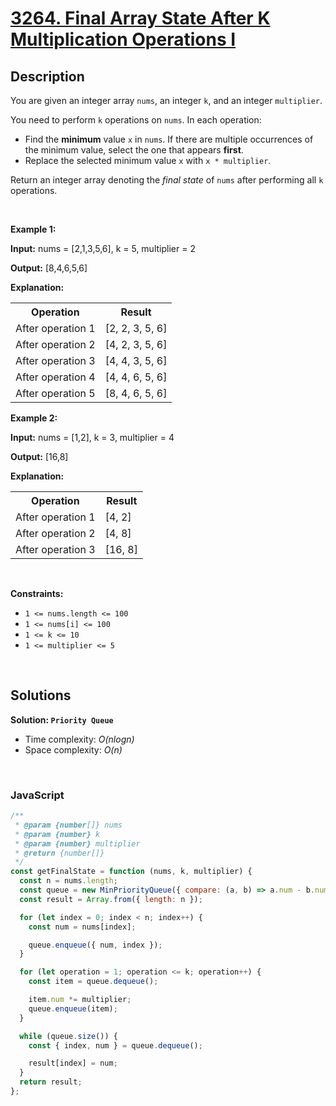 # [3264. Final Array State After K Multiplication Operations I](https://leetcode.com/problems/final-array-state-after-k-multiplication-operations-i)

## Description

<div class="elfjS" data-track-load="description_content"><p>You are given an integer array <code>nums</code>, an integer <code>k</code>, and an integer <code>multiplier</code>.</p>

<p>You need to perform <code>k</code> operations on <code>nums</code>. In each operation:</p>

<ul>
	<li>Find the <strong>minimum</strong> value <code>x</code> in <code>nums</code>. If there are multiple occurrences of the minimum value, select the one that appears <strong>first</strong>.</li>
	<li>Replace the selected minimum value <code>x</code> with <code>x * multiplier</code>.</li>
</ul>

<p>Return an integer array denoting the <em>final state</em> of <code>nums</code> after performing all <code>k</code> operations.</p>

<p>&nbsp;</p>
<p><strong class="example">Example 1:</strong></p>

<div class="example-block">
<p><strong>Input:</strong> <span class="example-io">nums = [2,1,3,5,6], k = 5, multiplier = 2</span></p>

<p><strong>Output:</strong> <span class="example-io">[8,4,6,5,6]</span></p>

<p><strong>Explanation:</strong></p>

<table><tbody><tr><th>Operation</th><th>Result</th></tr><tr><td>After operation 1</td><td>[2, 2, 3, 5, 6]</td></tr><tr><td>After operation 2</td><td>[4, 2, 3, 5, 6]</td></tr><tr><td>After operation 3</td><td>[4, 4, 3, 5, 6]</td></tr><tr><td>After operation 4</td><td>[4, 4, 6, 5, 6]</td></tr><tr><td>After operation 5</td><td>[8, 4, 6, 5, 6]</td></tr></tbody></table>
</div>

<p><strong class="example">Example 2:</strong></p>

<div class="example-block">
<p><strong>Input:</strong> <span class="example-io">nums = [1,2], k = 3, multiplier = 4</span></p>

<p><strong>Output:</strong> <span class="example-io">[16,8]</span></p>

<p><strong>Explanation:</strong></p>

<table><tbody><tr><th>Operation</th><th>Result</th></tr><tr><td>After operation 1</td><td>[4, 2]</td></tr><tr><td>After operation 2</td><td>[4, 8]</td></tr><tr><td>After operation 3</td><td>[16, 8]</td></tr></tbody></table>
</div>

<p>&nbsp;</p>
<p><strong>Constraints:</strong></p>

<ul>
	<li><code>1 &lt;= nums.length &lt;= 100</code></li>
	<li><code>1 &lt;= nums[i] &lt;= 100</code></li>
	<li><code>1 &lt;= k &lt;= 10</code></li>
	<li><code>1 &lt;= multiplier &lt;= 5</code></li>
</ul>
</div>

<p>&nbsp;</p>

## Solutions

**Solution: `Priority Queue`**

- Time complexity: <em>O(nlogn)</em>
- Space complexity: <em>O(n)</em>

<p>&nbsp;</p>

### **JavaScript**

```js
/**
 * @param {number[]} nums
 * @param {number} k
 * @param {number} multiplier
 * @return {number[]}
 */
const getFinalState = function (nums, k, multiplier) {
  const n = nums.length;
  const queue = new MinPriorityQueue({ compare: (a, b) => a.num - b.num || a.index - b.index });
  const result = Array.from({ length: n });

  for (let index = 0; index < n; index++) {
    const num = nums[index];

    queue.enqueue({ num, index });
  }

  for (let operation = 1; operation <= k; operation++) {
    const item = queue.dequeue();

    item.num *= multiplier;
    queue.enqueue(item);
  }

  while (queue.size()) {
    const { index, num } = queue.dequeue();

    result[index] = num;
  }
  return result;
};
```

